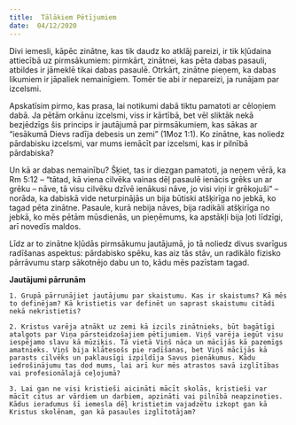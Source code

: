 ```yaml
---
title:  Tālākiem Pētījumiem
date:  04/12/2020
---
```


Divi iemesli, kāpēc zinātne, kas tik daudz ko atklāj pareizi, ir tik kļūdaina attiecībā uz pirmsākumiem: pirmkārt, zinātnei, kas pēta dabas pasauli, atbildes ir jāmeklē tikai dabas pasaulē. Otrkārt, zinātne pieņem, ka dabas likumiem ir jāpaliek nemainīgiem. Tomēr tie abi ir nepareizi, ja runājam par izcelsmi.

Apskatīsim pirmo, kas prasa, lai notikumi dabā tiktu pamatoti ar cēloņiem dabā. Ja pētām orkānu izcelsmi, viss ir kārtībā, bet vēl sliktāk nekā bezjēdzīgs šis princips ir jautājumā par pirmsākumiem, kas sākas ar “iesākumā Dievs radīja debesis un zemi” (1Moz 1:1). Ko zinātne, kas noliedz pārdabisku izcelsmi, var mums iemācīt par izcelsmi, kas ir pilnībā pārdabiska?

Un kā ar dabas nemainību? Šķiet, tas ir diezgan pamatoti, ja neņem vērā, ka Rm 5:12 – “tātad, kā viena cilvēka vainas dēļ pasaulē ienācis grēks un ar grēku – nāve, tā visu cilvēku dzīvē ienākusi nāve, jo visi viņi ir grēkojuši” – norāda, ka dabiskā vide neturpinājās un bija būtiski atšķirīga no jebkā, ko tagad pēta zinātne. Pasaule, kurā nebija nāves, bija radikāli atšķirīga no jebkā, ko mēs pētām mūsdienās, un pieņēmums, ka apstākļi bija ļoti līdzīgi, arī novedīs maldos.

Līdz ar to zinātne kļūdās pirmsākumu jautājumā, jo tā noliedz divus svarīgus radīšanas aspektus: pārdabisko spēku, kas aiz tās stāv, un radikālo fizisko pārrāvumu starp sākotnējo dabu un to, kādu mēs pazīstam tagad.

**Jautājumi pārrunām**

`1.	Grupā pārrunājiet jautājumu par skaistumu. Kas ir skaistums? Kā mēs to definējam? Kā kristietis var definēt un saprast skaistumu citādi nekā nekristietis?`

`2.	Kristus varēja atnākt uz zemi kā izcils zinātnieks, būt bagātīgi atalgots par Viņa pārsteidzošajiem pētījumiem. Viņš varēja iegūt visu iespējamo slavu kā mūziķis. Tā vietā Viņš nāca un mācījās kā pazemīgs amatnieks. Viņš bija klātesošs pie radīšanas, bet Viņš mācījās kā parasts cilvēks un paklausīgi izpildīja Savus pienākumus. Kādu iedrošinājumu tas dod mums, lai arī kur mēs atrastos savā izglītības vai profesionālajā ceļojumā?`

`3.	Lai gan ne visi kristieši aicināti mācīt skolās, kristieši var mācīt citus ar vārdiem un darbiem, apzināti vai pilnībā neapzinoties. Kādus ieradumus šī iemesla dēļ kristietim vajadzētu izkopt gan kā Kristus skolēnam, gan kā pasaules izglītotājam?`